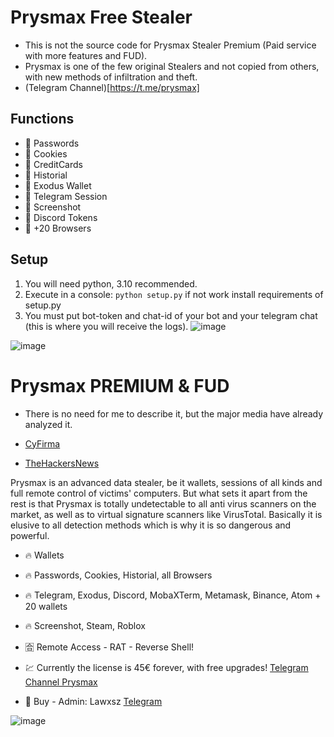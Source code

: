 # Prysmax Free Stealer

- This is not the source code for Prysmax Stealer Premium (Paid service with more features and FUD).
- Prysmax is one of the few original Stealers and not copied from others, with new methods of infiltration and theft.
- (Telegram Channel)[https://t.me/prysmax]
  
## Functions
- 🌙 Passwords
- 🌙 Cookies
- 🌙 CreditCards
- 🌙 Historial
- 🌙 Exodus Wallet
- 🌙 Telegram Session
- 🌙 Screenshot
- 🌙 Discord Tokens
- 🌙 +20 Browsers

## Setup

1. You will need python, 3.10 recommended.
2. Execute in a console: ```python setup.py``` if not work install requirements of setup.py
3. You must put bot-token and chat-id of your bot and your telegram chat (this is where you will receive the logs).
![image](https://github.com/Lawxsz/prysmax/assets/116668706/3b5b2d66-d3a9-4da5-a2c1-119a2afb9eaf)

![image](https://github.com/Lawxsz/prysmax/assets/116668706/bc6ac73b-b566-4de2-a2db-273bcd055a35)

# Prysmax PREMIUM & FUD

- There is no need for me to describe it, but the major media have already analyzed it.

- [CyFirma](https://www.cyfirma.com/outofband/new-maas-prysmax-launches-fully-undetectable-infostealer/)
- [TheHackersNews](https://thehackernews.com/2023/09/new-hijackloader-modular-malware-loader.html)

Prysmax is an advanced data stealer, be it wallets, sessions of all kinds and full remote control of victims' computers. But what sets it apart from the rest is that Prysmax is totally undetectable to all anti virus scanners on the market, as well as to virtual signature scanners like VirusTotal. Basically it is elusive to all detection methods which is why it is so dangerous and powerful.

- 🔥 Wallets
- 🔥 Passwords, Cookies, Historial, all Browsers
- 🔥 Telegram, Exodus, Discord, MobaXTerm, Metamask, Binance, Atom + 20 wallets
- 🔥 Screenshot, Steam, Roblox
- 🈴 Remote Access - RAT - Reverse Shell!

- 💹 Currently the license is 45€ forever, with free upgrades! [Telegram Channel Prysmax](https://t.me/prysmax)

- 🔱 Buy - Admin: Lawxsz [Telegram](https://t.me/lawxsz)

![image](https://github.com/Lawxsz/prysmax/assets/116668706/a1707aa2-77b6-4653-9b9c-f713b274aa2a)

